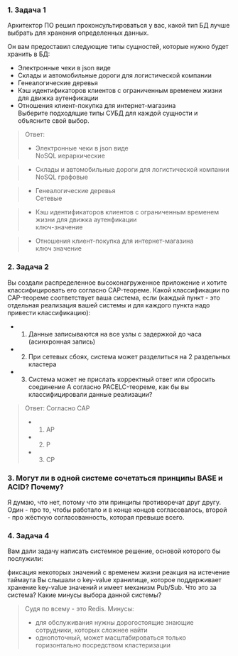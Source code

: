 ### 1. Задача 1
Архитектор ПО решил проконсультироваться у вас, какой тип БД лучше выбрать для хранения определенных данных.

Он вам предоставил следующие типы сущностей, которые нужно будет хранить в БД:

- Электронные чеки в json виде
- Склады и автомобильные дороги для логистической компании  
- Генеалогические деревья
- Кэш идентификаторов клиентов с ограниченным временем жизни для движка аутенфикации
- Отношения клиент-покупка для интернет-магазина  
Выберите подходящие типы СУБД для каждой сущности и объясните свой выбор.

> Ответ:
> - Электронные чеки в json виде  
NoSQL иерархические

> - Склады и автомобильные дороги для логистической компании  
NoSQL графовые

> - Генеалогические деревья  
Cетевые 

> - Кэш идентификаторов клиентов с ограниченным временем жизни для движка аутенфикации  
ключ-значение

> - Отношения клиент-покупка для интернет-магазина  
ключ значение

### 2. Задача 2
Вы создали распределенное высоконагруженное приложение и хотите классифицировать его согласно CAP-теореме. Какой классификации по CAP-теореме соответствует ваша система, если (каждый пункт - это отдельная реализация вашей системы и для каждого пункта надо привести классификацию):

- 1) Данные записываются на все узлы с задержкой до часа (асинхронная запись)
- 2) При сетевых сбоях, система может разделиться на 2 раздельных кластера
- 3) Система может не прислать корректный ответ или сбросить соединение
А согласно PACELC-теореме, как бы вы классифицировали данные реализации?

> Ответ:
Согласно САР
> - 1) АР
> - 2) Р
> - 3) СР
> 
> 
### 3. Могут ли в одной системе сочетаться принципы BASE и ACID? Почему?

Я думаю, что нет, потому что эти принципы противоречат друг другу. Один - про то, чтобы работало и в конце концов согласовалось, второй - про жёсткую согласованность, которая превыше всего.

### 4. Задача 4
Вам дали задачу написать системное решение, основой которого бы послужили:

фиксация некоторых значений с временем жизни
реакция на истечение таймаута
Вы слышали о key-value хранилище, которое поддерживает хранение key-value значений и имеет механизм Pub/Sub. Что это за система? Какие минусы выбора данной системы?
>
> Судя по всему - это Redis.
>Минусы:  
> - для обслуживания нужны дорогостоящие знающие сотрудники, которых сложнее найти  
> - однопоточный, может масштабироваться только горизонтально посредством кластеризации


